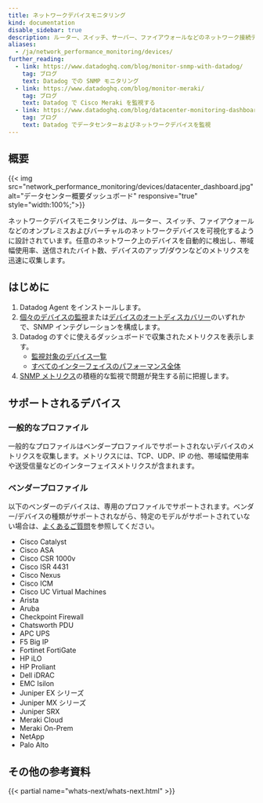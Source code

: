 ```yaml
---
title: ネットワークデバイスモニタリング
kind: documentation
disable_sidebar: true
description: ルーター、スイッチ、サーバー、ファイアウォールなどのネットワーク接続デバイスを可視化。
aliases:
  - /ja/network_performance_monitoring/devices/
further_reading:
  - link: https://www.datadoghq.com/blog/monitor-snmp-with-datadog/
    tag: ブログ
    text: Datadog での SNMP モニタリング
  - link: https://www.datadoghq.com/blog/monitor-meraki/
    tag: ブログ
    text: Datadog で Cisco Meraki を監視する
  - link: https://www.datadoghq.com/blog/datacenter-monitoring-dashboards/
    tag: ブログ
    text: Datadog でデータセンターおよびネットワークデバイスを監視
---
```

## 概要

{{< img src="network_performance_monitoring/devices/datacenter_dashboard.jpg" alt="データセンター概要ダッシュボード" responsive="true" style="width:100%;">}}

ネットワークデバイスモニタリングは、ルーター、スイッチ、ファイアウォールなどのオンプレミスおよびバーチャルのネットワークデバイスを可視化するように設計されています。任意のネットワーク上のデバイスを自動的に検出し、帯域幅使用率、送信されたバイト数、デバイスのアップ/ダウンなどのメトリクスを迅速に収集します。

## はじめに

1. Datadog Agent をインストールします。
2. [個々のデバイスの監視][1]または[デバイスのオートディスカバリー][2]のいずれかで、SNMP インテグレーションを構成します。
3. Datadog のすぐに使えるダッシュボードで収集されたメトリクスを表示します。
    - [監視対象のデバイス一覧][3]
    - [すべてのインターフェイスのパフォーマンス全体][4]
4. [SNMP メトリクス][5]の積極的な監視で問題が発生する前に把握します。

## サポートされるデバイス

### 一般的なプロファイル

一般的なプロファイルはベンダープロファイルでサポートされないデバイスのメトリクスを収集します。メトリクスには、TCP、UDP、IP の他、帯域幅使用率や送受信量などのインターフェイスメトリクスが含まれます。

### ベンダープロファイル

以下のベンダーのデバイスは、専用のプロファイルでサポートされます。ベンダー/デバイスの種類がサポートされながら、特定のモデルがサポートされていない場合は、[よくあるご質問][6]を参照してください。

- Cisco Catalyst
- Cisco ASA
- Cisco CSR 1000v
- Cisco ISR 4431
- Cisco Nexus
- Cisco ICM
- Cisco UC Virtual Machines
- Arista
- Aruba
- Checkpoint Firewall
- Chatsworth PDU
- APC UPS
- F5 Big IP
- Fortinet FortiGate
- HP iLO
- HP Proliant
- Dell iDRAC
- EMC Isilon
- Juniper EX シリーズ
- Juniper MX シリーズ
- Juniper SRX
- Meraki Cloud
- Meraki On-Prem
- NetApp
- Palo Alto


## その他の参考資料

{{< partial name="whats-next/whats-next.html" >}}

[1]: /ja/network_monitoring/devices/setup/#monitoring-individual-devices
[2]: /ja/network_monitoring/devices/setup/#autodiscovery
[3]: https://app.datadoghq.com/dash/integration/30409/datacenter-overview
[4]: https://app.datadoghq.com/dash/integration/30417/interface-performance
[5]: /ja/monitors/monitor_types/metric/
[6]: /ja/network_monitoring/devices/troubleshooting#what-do-i-do-if-datadog-supports-a-vendor-or-device-type-but-my-specific-model-isnt-supported